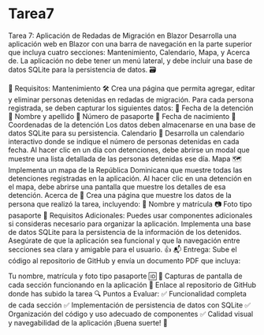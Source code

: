 # Tarea7
Tarea 7: Aplicación de Redadas de Migración en Blazor
Desarrolla una aplicación web en Blazor con una barra de navegación en la parte superior que incluya cuatro secciones: Mantenimiento, Calendario, Mapa, y Acerca de. La aplicación no debe tener un menú lateral, y debe incluir una base de datos SQLite para la persistencia de datos. 🗃️

🎯 Requisitos:
Mantenimiento 🛠️
Crea una página que permita agregar, editar y eliminar personas detenidas en redadas de migración.
Para cada persona registrada, se deben capturar los siguientes datos:
📅 Fecha de la detención
👤 Nombre y apellido
🛂 Número de pasaporte
🎂 Fecha de nacimiento
📍 Coordenadas de la detención
Los datos deben almacenarse en una base de datos SQLite para su persistencia.
Calendario 📆
Desarrolla un calendario interactivo donde se indique el número de personas detenidas en cada fecha.
Al hacer clic en un día con detenciones, debe abrirse un modal que muestre una lista detallada de las personas detenidas ese día.
Mapa 🗺️
Implementa un mapa de la República Dominicana que muestre todas las detenciones registradas en la aplicación.
Al hacer clic en una detención en el mapa, debe abrirse una pantalla que muestre los detalles de esa detención.
Acerca de 👤
Crea una página que muestre los datos de la persona que realizó la tarea, incluyendo:
📛 Nombre y matrícula
📷 Foto tipo pasaporte
📝 Requisitos Adicionales:
Puedes usar componentes adicionales si consideras necesario para organizar la aplicación.
Implementa una base de datos SQLite para la persistencia de la información de los detenidos.
Asegúrate de que la aplicación sea funcional y que la navegación entre secciones sea clara y amigable para el usuario. 👍
📬 Entrega:
Sube el código al repositorio de GitHub y envía un documento PDF que incluya:

Tu nombre, matrícula y foto tipo pasaporte 🆔
📸 Capturas de pantalla de cada sección funcionando en la aplicación
🔗 Enlace al repositorio de GitHub donde has subido la tarea
🔍 Puntos a Evaluar:
✅ Funcionalidad completa de cada sección
✅ Implementación de persistencia de datos con SQLite
✅ Organización del código y uso adecuado de componentes
✅ Calidad visual y navegabilidad de la aplicación
¡Buena suerte! 🌟
